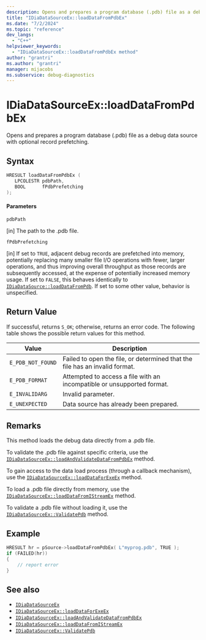 ```yaml
---
description: Opens and prepares a program database (.pdb) file as a debug data source, with optional record prefetching.
title: "IDiaDataSourceEx::loadDataFromPdbEx"
ms.date: "7/2/2024"
ms.topic: "reference"
dev_langs:
  - "C++"
helpviewer_keywords:
  - "IDiaDataSourceEx::loadDataFromPdbEx method"
author: "grantri"
ms.author: "grantri"
manager: mijacobs
ms.subservice: debug-diagnostics
---
```


# IDiaDataSourceEx::loadDataFromPdbEx

Opens and prepares a program database (.pdb) file as a debug data source with optional record prefetching.

## Syntax

```c++
HRESULT loadDataFromPdbEx (
   LPCOLESTR pdbPath,
   BOOL      fPdbPrefetching
);
```

#### Parameters

`pdbPath`

[in] The path to the .pdb file.

`fPdbPrefetching`

[in] If set to `TRUE`, adjacent debug records are prefetched into memory, potentially replacing many smaller file I/O operations with fewer, larger operations, and thus improving overall throughput as those records are subsequently accessed, at the expense of potentially increased memory usage. If set to `FALSE`, this behaves identically to [`IDiaDataSource::loadDataFromPdb`](../../debugger/debug-interface-access/idiadatasource-loaddatafrompdb.md). If set to some other value, behavior is unspecified.

## Return Value

If successful, returns `S_OK`; otherwise, returns an error code. The following table shows the possible return values for this method.

|Value|Description|
|-----------|-----------------|
|`E_PDB_NOT_FOUND`|Failed to open the file, or determined that the file has an invalid format.|
|`E_PDB_FORMAT`|Attempted to access a file with an incompatible or unsupported format.|
|`E_INVALIDARG`|Invalid parameter.|
|`E_UNEXPECTED`|Data source has already been prepared.|

## Remarks

This method loads the debug data directly from a .pdb file.

To validate the .pdb file against specific criteria, use the [`IDiaDataSourceEx::loadAndValidateDataFromPdbEx`](../../debugger/debug-interface-access/idiadatasourceex-loadandvalidatedatafrompdbex.md) method.

To gain access to the data load process (through a callback mechanism), use the [`IDiaDataSourceEx::loadDataForExeEx`](../../debugger/debug-interface-access/idiadatasourceex-loaddataforexeex.md) method.

To load a .pdb file directly from memory, use the [`IDiaDataSourceEx::loadDataFromIStreamEx`](../../debugger/debug-interface-access/idiadatasourceex-loaddatafromistreamex.md) method.

To validate a .pdb file without loading it, use the [`IDiaDataSourceEx::ValidatePdb`](../../debugger/debug-interface-access/idiadatasourceex-validatepdb.md) method.

## Example

```c++
HRESULT hr = pSource->loadDataFromPdbEx( L"myprog.pdb", TRUE );
if (FAILED(hr))
{
    // report error
}
```

## See also

- [`IDiaDataSourceEx`](../../debugger/debug-interface-access/idiadatasourceex.md)
- [`IDiaDataSourceEx::loadDataForExeEx`](../../debugger/debug-interface-access/idiadatasourceex-loaddataforexeex.md)
- [`IDiaDataSourceEx::loadAndValidateDataFromPdbEx`](../../debugger/debug-interface-access/idiadatasourceex-loadandvalidatedatafrompdbex.md)
- [`IDiaDataSourceEx::loadDataFromIStreamEx`](../../debugger/debug-interface-access/idiadatasourceex-loaddatafromistreamex.md)
- [`IDiaDataSourceEx::ValidatePdb`](../../debugger/debug-interface-access/idiadatasourceex-validatepdb.md)
